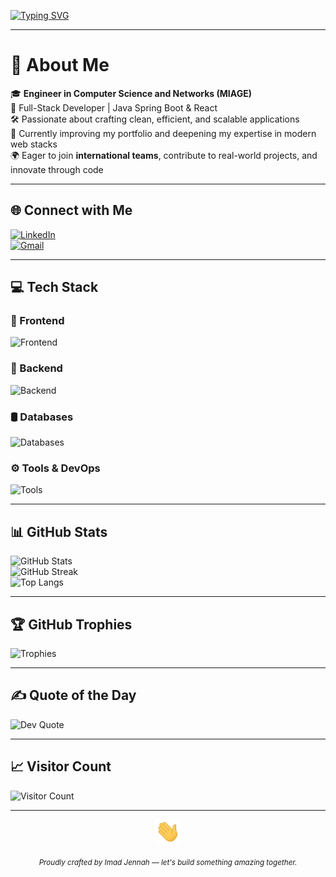 <!-- Typing animation -->
[![Typing SVG](https://readme-typing-svg.demolab.com?font=Fira+Code&weight=500&size=25&duration=4000&pause=1000&color=00BFFF&center=true&vCenter=true&width=800&lines=Hi+there%2C+I'm+Imad+Jennah+%F0%9F%91%8B;Software+Engineer+%7C+Full+Stack+Developer;Lover+of+Clean+Code+%26+Smart+Designs;Always+building+%7C+Always+learning)](https://git.io/typing-svg)

---

# 💫 About Me

🎓 **Engineer in Computer Science and Networks (MIAGE)**  
💼 Full-Stack Developer | Java Spring Boot & React  
🛠️ Passionate about crafting clean, efficient, and scalable applications  
🌱 Currently improving my portfolio and deepening my expertise in modern web stacks  
🌍 Eager to join **international teams**, contribute to real-world projects, and innovate through code

---

## 🌐 Connect with Me

[![LinkedIn](https://img.shields.io/badge/-LinkedIn-%230077B5?style=for-the-badge&logo=linkedin&logoColor=white)](https://www.linkedin.com/in/imad-jennah/)  
[![Gmail](https://img.shields.io/badge/-Email-D14836?style=for-the-badge&logo=gmail&logoColor=white)](mailto:imad.jennah.pro@gmail.com)

---

## 💻 Tech Stack

### 🚀 Frontend
<p>
  <img src="https://skillicons.dev/icons?i=react,html,css,js,ts,tailwind,bootstrap" alt="Frontend" />
</p>

### 🔧 Backend
<p>
  <img src="https://skillicons.dev/icons?i=spring,java,nodejs,express,django,flask" alt="Backend" />
</p>

### 🛢️ Databases
<p>
  <img src="https://skillicons.dev/icons?i=mysql,postgres,mongodb,firebase" alt="Databases" />
</p>

### ⚙️ Tools & DevOps
<p>
  <img src="https://skillicons.dev/icons?i=git,github,postman,docker,vscode,figma,linux" alt="Tools" />
</p>

---

## 📊 GitHub Stats

![GitHub Stats](https://github-readme-stats.vercel.app/api?username=JENNAH-IMAD&show_icons=true&theme=github_dark&hide_border=true&custom_title=My%20GitHub%20Stats)  
![GitHub Streak](https://streak-stats.demolab.com?user=JENNAH-IMAD&theme=github-dark&hide_border=true)  
![Top Langs](https://github-readme-stats.vercel.app/api/top-langs/?username=JENNAH-IMAD&layout=compact&theme=github_dark&hide_border=true)

---

## 🏆 GitHub Trophies

![Trophies](https://github-profile-trophy.vercel.app/?username=JENNAH-IMAD&theme=onedark&no-frame=true&column=6&margin-w=10)

---

## ✍️ Quote of the Day

![Dev Quote](https://quotes-github-readme.vercel.app/api?type=horizontal&theme=dark)

---

## 📈 Visitor Count

![Visitor Count](https://visitcount.itsvg.in/api?id=JENNAH-IMAD&label=Visitors&color=6A5ACD&icon=2&pretty=true)

---

<!-- Animated waving hand GIF -->
<p align="center">
  <img src="https://raw.githubusercontent.com/ABSphreak/ABSphreak/master/gifs/Hi.gif" width="40px" />
</p>

<!-- Footer -->
<p align="center">
  <sub><i>Proudly crafted by Imad Jennah — let's build something amazing together.</i></sub>
</p>
